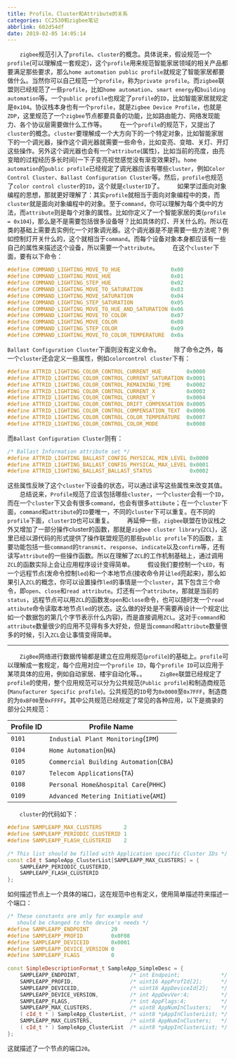 ```yaml
---
title: Profile、Cluster和Attribute的关系
categories: CC2530和zigbee笔记
abbrlink: 602d54df
date: 2019-02-05 14:05:14
---
```

&emsp;&emsp;`zigbee`规范引入了`profile`、`cluster`的概念。具体说来，假设规范一个`profile`(可以理解成一套规定)，这个`profile`用来规范智能家居领域的相关产品都要满足那些要求，那么`home automation public profile`就规定了智能家居都要做什么。当然你可以自己规范一个`profile`，称为`private profile`。而`zigbee`联盟则已经规范了一些`profile`，比如`home automation`、`smart energy`和`building automation`等。一个`public profile`也规定了`profile`的`ID`，比如智能家居就规定是`0x104`。协议栈本身也有一个`profile`，就是`Zigbee Device Profile`，也就是`ZDP`，这里规范了一个`zigbee`节点都要具备的功能，比如路由能力、网络发现能力、各个协议层需要做什么工作等。
&emsp;&emsp;在一个`profile`的规范下，又提出了`cluster`的概念。`cluster`要理解成一个大方向下的一个特定对象，比如智能家居下的一个调光器，操作这个调光器就需要一些命令，比如变亮、变暗、关灯、开灯这些操作。另外这个调光器也会有一个`attribute`(属性)，比如当前的亮度，由亮变暗的过程经历多长时间(一下子变亮视觉感觉没有渐变效果好)。`home automation`的`public profile`已经规定了调光器应该有哪些`cluster`，例如`Color Control Cluster`、`Ballast Configuration Cluster`等。然后，`profile`也规范了`color control cluster`的`ID`，这个就是`clusterID`了。
&emsp;&emsp;如果学过面向对象编程的思想，那就更好理解了：其实`profile`就相当于面向对象编程中的类，而`cluster`就是面向对象编程中的对象。至于`command`，你可以理解为每个类中的方法，而`attribute`则是每个对象的属性。比如你定义了一个智能家居的类(`profile = 0x104`)，那么是不是需要包括很多设备呀？比如具体的灯、开关什么的。所以在类的基础上需要去实例化一个对象调光器。这个调光器是不是需要一些方法呢？例如控制灯开关什么的，这个就相当于`command`。而每个设备对象本身都应该有一些自己的属性来描述这个设备，所以需要一个`attribute`。
&emsp;&emsp;在这个`cluster`下面，要有以下命令：

``` cpp
#define COMMAND_LIGHTING_MOVE_TO_HUE                0x00
#define COMMAND_LIGHTING_MOVE_HUE                   0x01
#define COMMAND_LIGHTING_STEP_HUE                   0x02
#define COMMAND_LIGHTING_MOVE_TO_SATURATION         0x03
#define COMMAND_LIGHTING_MOVE_SATURATION            0x04
#define COMMAND_LIGHTING_STEP_SATURATION            0x05
#define COMMAND_LIGHTING_MOVE_TO_HUE_AND_SATURATION 0x06
#define COMMAND_LIGHTING_MOVE_TO_COLOR              0x07
#define COMMAND_LIGHTING_MOVE_COLOR                 0x08
#define COMMAND_LIGHTING_STEP_COLOR                 0x09
#define COMMAND_LIGHTING_MOVE_TO_COLOR_TEMPERATURE  0x0a
```

`Ballast Configuration Cluster`下面则没有定义命令。
&emsp;&emsp;除了命令之外，每一个`cluster`还会定义一些属性，例如`colorcontrol cluster`下有：

``` cpp
#define ATTRID_LIGHTING_COLOR_CONTROL_CURRENT_HUE        0x0000
#define ATTRID_LIGHTING_COLOR_CONTROL_CURRENT_SATURATION 0x0001
#define ATTRID_LIGHTING_COLOR_CONTROL_REMAINING_TIME     0x0002
#define ATTRID_LIGHTING_COLOR_CONTROL_CURRENT_X          0x0003
#define ATTRID_LIGHTING_COLOR_CONTROL_CURRENT_Y          0x0004
#define ATTRID_LIGHTING_COLOR_CONTROL_DRIFT_COMPENSATION 0x0005
#define ATTRID_LIGHTING_COLOR_CONTROL_COMPENSATION_TEXT  0x0006
#define ATTRID_LIGHTING_COLOR_CONTROL_COLOR_TEMPERATURE  0x0007
#define ATTRID_LIGHTING_COLOR_CONTROL_COLOR_MODE         0x0008
```

而`Ballast Configuration Cluster`则有：

``` cpp
/* Ballast Information attribute set */
#define ATTRID_LIGHTING_BALLAST_CONFIG_PHYSICAL_MIN_LEVEL 0x0000
#define ATTRID_LIGHTING_BALLAST_CONFIG_PHYSICAL_MAX_LEVEL 0x0001
#define ATTRID_LIGHTING_BALLAST_BALLAST_STATUS            0x0002
```

这些属性反映了这个`cluster`下设备的状态，可以通过读写这些属性来改变其值。
&emsp;&emsp;总结说来，`Profile`规范了应该包括哪些`cluster`，一个`cluster`会有一个`ID`，而在一个`cluster`下又会有很多`command`，也会有很多`attibute`；在一个`cluster`下面，`command`和`attribute`的`ID`要唯一，不同的`cluster`下可以重复。在不同的`profile`下面，`clusterID`也可以重复。
&emsp;&emsp;再延伸一些，`zigbee`联盟在协议栈之外又增加了一部分操作cluster的函数，那就是`zigbee cluster library`(`ZCL`)，这里已经以源代码的形式提供了操作联盟规范的那些`public profile`下的函数，主要功能包括一些`command`的`transmit`、`response`、`indicate`以及`confirm`等，还有读写`attribute`的一些操作函数。所以在理解了`ZCL`的工作机制基础上，通过调用`ZCL`的函数实际上会让应用程序设计变得简单。
&emsp;&emsp;假设我们要控制一个`LED`，有一个远程节点(发命令控制`led`)和一个本地节点(接收命令并让`led`亮起来)，那么如果引入`ZCL`的概念，你可以设置操作`led`的事情是一个`cluster`，其下包含三个命令，即`open`、`close`和`read attribute`。灯还有一个`attribute`，那就是当前的`status`，远程节点可以用`ZCL`的函数发`open`和`close`命令，也可以随时发一个`read attibute`命令读取本地节点`led`的状态。这么做的好处是不需要再设计一个规定(比如一个数据包的第几个字节表示什么内容)，而是直接调用`ZCL`。这对于`command`和`attribute`数量很少的应用不见得有多大好处，但是当`command`和`attribute`数量很多的时候，引入`ZCL`会让事情变得简单。

---

&emsp;&emsp;`ZigBee`网络进行数据传输都是建立在应用规范(`profile`)的基础上。`profile`可以理解成一套规定，每个应用对应一个`profile ID`，每个`profile ID`可以应用于某项具体的应用，例如自动家居、楼宇自动化等。。
&emsp;&emsp;`ZigBee`联盟已经规定了`profile`的使用，整个应用规范可以分为公共规范(`Public profile`)和制造商规范(`Manufacturer Specific profile`)。公共规范的`ID`号为`0x0000`至`0x7FFF`，制造商的为`0xBF00`至`0xFFFF`。其中公共规范已经规定了常见的各种应用，以下是摘录的部分公共规范：

Profile ID | Profile Name
-----------|-------------
`0101`     | `Industial Plant Monitoring`(`IPM`)
`0104`     | `Home Automation`(`HA`)
`0105`     | `Commercial Building Automation`(`CBA`)
`0107`     | `Telecom Applications`(`TA`)
`0108`     | `Personal Home&hospital Care`(`PHHC`)
`0109`     | `Advanced Metering Initiative`(`AMI`)

&emsp;&emsp;`cluster`的代码如下：

``` cpp
#define SAMPLEAPP_MAX_CLUSTERS       2
#define SAMPLEAPP_PERIODIC_CLUSTERID 1
#define SAMPLEAPP_FLASH_CLUSTERID    2
​
/* This list should be filled with Application specific Cluster IDs */
const cId_t SampleApp_ClusterList[SAMPLEAPP_MAX_CLUSTERS] = {
    SAMPLEAPP_PERIODIC_CLUSTERID,
    SAMPLEAPP_FLASH_CLUSTERID
};
```

如何描述节点上一个具体的端口，这在规范中也有定义，使用简单描述符来描述一个端口：

``` cpp
/* These constants are only for example and
   should be changed to the device's needs */
#define SAMPLEAPP_ENDPOINT       20
#define SAMPLEAPP_PROFID         0x0F08
#define SAMPLEAPP_DEVICEID       0x0001
#define SAMPLEAPP_DEVICE_VERSION 0
#define SAMPLEAPP_FLAGS          0
​
const SimpleDescriptionFormat_t SampleApp_SimpleDesc = {
    SAMPLEAPP_ENDPOINT,                /* int Endpoint;             */
    SAMPLEAPP_PROFID,                  /* uint16 AppProfId[2];      */
    SAMPLEAPP_DEVICEID,                /* uint16 AppDeviceId[2];    */
    SAMPLEAPP_DEVICE_VERSION,          /* int AppDevVer:4;          */
    SAMPLEAPP_FLAGS,                   /* int AppFlags:4;           */
    SAMPLEAPP_MAX_CLUSTERS,            /* uint8 AppNumInClusters;   */
    ( cId_t * ) SampleApp_ClusterList, /* uint8 *pAppInClusterList; */
    SAMPLEAPP_MAX_CLUSTERS,            /* uint8 AppNumInClusters;   */
    ( cId_t * ) SampleApp_ClusterList  /* uint8 *pAppInClusterList; */
};
```

这就描述了一个节点的端口`20`。